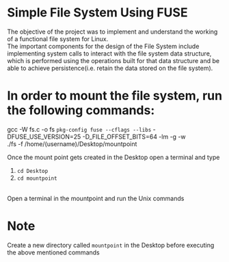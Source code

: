 # Simple File System Using FUSE
The objective of the project was to implement and understand the working of a
functional file system for Linux. <br>
The important components for the design of the File System include implementing
system calls to interact with the file system data structure, which is performed using the
operations built for that data structure and be able to achieve persistence(i.e. retain the
data stored on the file system).<br>

# In order to mount the file system, run the following commands:
gcc -W fs.c -o fs `pkg-config fuse --cflags --libs` -DFUSE_USE_VERSION=25 -D_FILE_OFFSET_BITS=64 -lm -g -w <br>
./fs -f /home/(username)/Desktop/mountpoint <br>

Once the mount point gets created in the Desktop open a terminal and type <br>
1. `cd Desktop` <br> 
2. `cd mountpoint` <br>
<br>
Open a terminal in the mountpoint and run the Unix commands <br>

# Note
Create a new directory called `mountpoint` in the Desktop before executing the above mentioned commands


